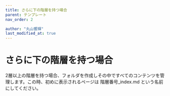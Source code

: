 ```yaml
---
title: さらに下の階層を持つ場合
parent: テンプレート
nav_order: 2

author: "丸山響輝"
last_modified_at: true
---
```


# さらに下の階層を持つ場合

2層以上の階層を持つ場合、フォルダを作成しその中ですべてのコンテンツを管理します。この時、初めに表示されるページは 階層番号_index.md という名前にしてください。
